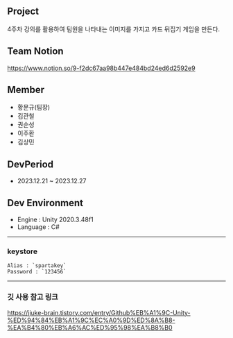 ## Project
4주차 강의를 활용하여 팀원을 나타내는 이미지를 가지고 카드 뒤집기 게임을 만든다.

## Team Notion
https://www.notion.so/9-f2dc67aa98b447e484bd24ed6d2592e9

## Member
- 황문규(팀장)
- 김관철
- 권순성
- 이주환
- 김상민

## DevPeriod
- 2023.12.21 ~ 2023.12.27

## Dev Environment
- Engine : Unity 2020.3.48f1
- Language : C#



---

### keystore
```
Alias : `spartakey`  
Password : `123456`  
```

---

### 깃 사용 참고 링크
https://jjuke-brain.tistory.com/entry/Github%EB%A1%9C-Unity-%ED%94%84%EB%A1%9C%EC%A0%9D%ED%8A%B8-%EA%B4%80%EB%A6%AC%ED%95%98%EA%B8%B0
